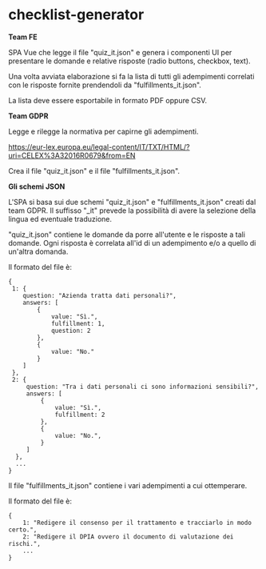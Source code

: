 # checklist-generator

**Team FE**

SPA Vue che legge il file "quiz_it.json" e genera i componenti UI per presentare le domande 
e relative risposte (radio buttons, checkbox, text).

Una volta avviata elaborazione si fa la lista di tutti gli adempimenti correlati con le 
risposte fornite prendendoli da "fulfillments_it.json".

La lista deve essere esportabile in formato PDF oppure CSV.

**Team GDPR**

Legge e rilegge la normativa per capirne gli adempimenti.

https://eur-lex.europa.eu/legal-content/IT/TXT/HTML/?uri=CELEX%3A32016R0679&from=EN

Crea il file "quiz_it.json" e il file "fulfillments_it.json".

**Gli schemi JSON**

L'SPA si basa sui due schemi "quiz_it.json" e "fulfillments_it.json" creati dal team GDPR.
Il suffisso "_it" prevede la possibilità di avere la selezione della lingua ed 
eventuale traduzione.

"quiz_it.json" contiene le domande da porre all'utente e le risposte a tali domande.
Ogni risposta è correlata all'id di un adempimento e/o a quello di un'altra domanda.

Il formato del file è:
```
{
 1: {
    question: "Azienda tratta dati personali?",
    answers: [
        {
            value: "Sì.",
            fulfillment: 1,
            question: 2
        },
        {
            value: "No."
        }
    ]
 },
 2: {
     question: "Tra i dati personali ci sono informazioni sensibili?",
     answers: [
         {
             value: "Sì.",
             fulfillment: 2
         },
         {
             value: "No.",
         }
     ]
  },
  ...
}
```

Il file "fulfillments_it.json" contiene i vari adempimenti a cui ottemperare.

Il formato del file è:
```
{
    1: "Redigere il consenso per il trattamento e tracciarlo in modo certo.",
    2: "Redigere il DPIA ovvero il documento di valutazione dei rischi.",
    ...
}
```